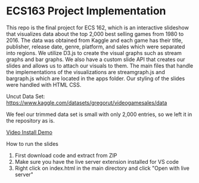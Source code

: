 # ECS163 Project Implementation #

This repo is the final project for ECS 162, which is an interactive slideshow that visualizes data about the top 2,000 best selling games from 1980 to 2016.
The data was obtained from Kaggle and each game has their title, publisher, release date, genre, platform, and sales which were separated into regions. We utilize D3.js to create the visual graphs such as stream graphs and bar graphs. We also have a custom slide API that creates our slides and allows us to attach our visuals to them.
The main files that handle the implementations of the visualizations are streamgraph.js and bargraph.js which are located in the apps folder. Our styling of the slides were handled with HTML
CSS.

Uncut Data Set: https://www.kaggle.com/datasets/gregorut/videogamesales/data

We feel our trimmed data set is small with only 2,000 entries, so we left it in the repository as is.

[Video Install Demo](https://youtu.be/3z9Ro5VFom0)

How to run the slides 
1. First download code and extract from ZIP
2. Make sure you have the live server extension installed for VS code 
3. Right click on index.html in the main directory and click "Open with live server"
